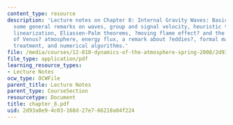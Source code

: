 ```yaml
---
content_type: resource
description: 'Lecture notes on Chapter 8: Internal Gravity Waves: Basics. Topics include
  some general remarks on waves, group and signal velocity, heuristic theory (no rotation),
  linearization, Eliassen-Palm theorems, ?moving flame effect? and the super-rotation
  of Venus? atmosphere, energy flux, a remark about ?eddies?, formal mathematical
  treatment, and numerical algorithms.'
file: /media/courses/12-810-dynamics-of-the-atmosphere-spring-2008/2d93a8e94c03168d27e766218a84f224_chapter_8.pdf
file_type: application/pdf
learning_resource_types:
- Lecture Notes
ocw_type: OCWFile
parent_title: Lecture Notes
parent_type: CourseSection
resourcetype: Document
title: chapter_8.pdf
uid: 2d93a8e9-4c03-168d-27e7-66218a84f224
---
```

